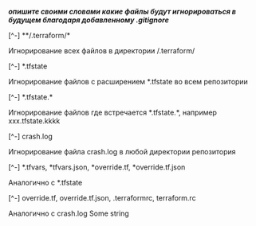 ***опишите своими словами какие файлы будут игнорироваться в будущем благодаря добавленному .gitignore***

[^-] \*\*/.terraform/\*

Игнорирование всех файлов в директории /.terraform/

[^-] \*.tfstate

Игнорирование файлов с расширением \*.tfstate во всем репозитории

[^-] \*.tfstate.\*

Игнорирование файлов где встречается \*.tfstate.\*, например xxx.tfstate.kkkk

[^-] crash.log

Игнорирование файла crash.log в любой директории репозитория

[^-] \*.tfvars, \*tfvars.json, \*override.tf, \*override.tf.json

Аналогично с \*.tfstate

[^-] override.tf, override.tf.json, .terraformrc, terraform.rc

Аналогично с crash.log
Some string
